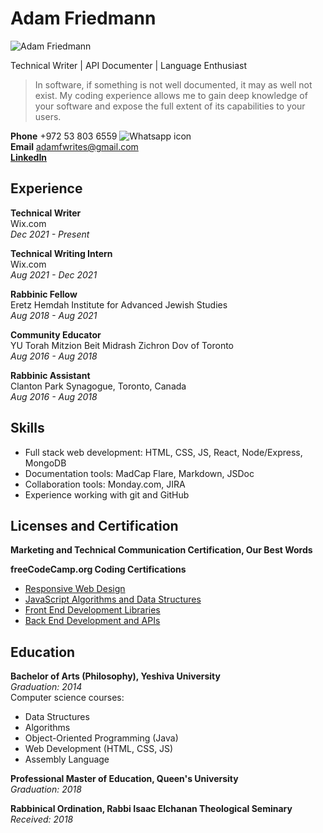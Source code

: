 # Adam Friedmann
![Adam Friedmann](https://user-images.githubusercontent.com/70511425/153515854-2e34d435-c022-4524-93b9-8b6b049275a3.png)
 

Technical Writer | API Documenter | Language Enthusiast

> In software, if something is not well documented, it may as well not exist. My coding experience allows me to gain deep knowledge of your software and expose the full extent of its capabilities to your users.

**Phone** +972 53 803 6559 ![Whatsapp icon](https://user-images.githubusercontent.com/70511425/153515934-341d67d5-8fbf-4aed-8956-77a18a6939c6.png)  
**Email** adamfwrites@gmail.com   
[**LinkedIn**](https://www.linkedin.com/in/adamfri)   

## Experience

**Technical Writer**  
Wix.com  
*Dec 2021 - Present*

**Technical Writing Intern**  
Wix.com  
*Aug 2021 - Dec 2021*

**Rabbinic Fellow**  
Eretz Hemdah Institute for Advanced Jewish Studies  
*Aug 2018 - Aug 2021*

**Community Educator**  
YU Torah Mitzion Beit Midrash Zichron Dov of Toronto  
*Aug 2016 - Aug 2018*

**Rabbinic Assistant**  
Clanton Park Synagogue, Toronto, Canada  
*Aug 2016 - Aug 2018*

## Skills
 - Full stack web development: HTML, CSS, JS, React, Node/Express, MongoDB
 - Documentation tools: MadCap Flare, Markdown, JSDoc
 - Collaboration tools: Monday.com, JIRA
 - Experience working with git and GitHub


## Licenses and Certification

**Marketing and Technical Communication Certification, Our Best Words**

**freeCodeCamp.org Coding Certifications**
* [Responsive Web Design](https://freecodecamp.org/certification/aafriedmann/responsive-web-design)
* [JavaScript Algorithms and Data Structures](https://www.freecodecamp.org/certification/aafriedmann/javascript-algorithms-and-data-structures)
* [Front End Development Libraries](https://www.freecodecamp.org/certification/aafriedmann/front-end-development-libraries)
* [Back End Development and APIs](https://www.freecodecamp.org/certification/aafriedmann/back-end-development-and-apis)

## Education

**Bachelor of Arts (Philosophy), Yeshiva University**  
*Graduation: 2014*  
Computer science courses:
* Data Structures
* Algorithms
* Object-Oriented Programming (Java)
* Web Development (HTML, CSS, JS)
* Assembly Language

**Professional Master of Education, Queen's University**  
*Graduation: 2018*

**Rabbinical Ordination, Rabbi Isaac Elchanan Theological Seminary**  
*Received: 2018*
